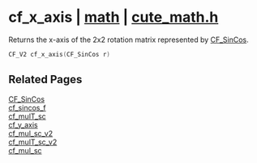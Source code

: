 # cf_x_axis | [math](https://github.com/RandyGaul/cute_framework/blob/master/docs/math/README.md) | [cute_math.h](https://github.com/RandyGaul/cute_framework/blob/master/include/cute_math.h)

Returns the x-axis of the 2x2 rotation matrix represented by [CF_SinCos](https://github.com/RandyGaul/cute_framework/blob/master/docs/math/cf_sincos.md).

```cpp
CF_V2 cf_x_axis(CF_SinCos r)
```

## Related Pages

[CF_SinCos](https://github.com/RandyGaul/cute_framework/blob/master/docs/math/cf_sincos.md)  
[cf_sincos_f](https://github.com/RandyGaul/cute_framework/blob/master/docs/math/cf_sincos_f.md)  
[cf_mulT_sc](https://github.com/RandyGaul/cute_framework/blob/master/docs/math/cf_mult_sc.md)  
[cf_y_axis](https://github.com/RandyGaul/cute_framework/blob/master/docs/math/cf_y_axis.md)  
[cf_mul_sc_v2](https://github.com/RandyGaul/cute_framework/blob/master/docs/math/cf_mul_sc_v2.md)  
[cf_mulT_sc_v2](https://github.com/RandyGaul/cute_framework/blob/master/docs/math/cf_mult_sc_v2.md)  
[cf_mul_sc](https://github.com/RandyGaul/cute_framework/blob/master/docs/math/cf_mul_sc.md)  
